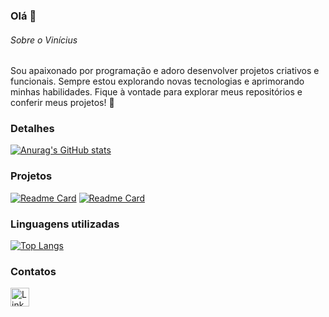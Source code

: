 ### Olá 👋

###### Sobre o Vinícius
Sou apaixonado por programação e adoro desenvolver projetos criativos e funcionais. Sempre estou explorando novas tecnologias e aprimorando minhas habilidades. Fique à vontade para explorar meus repositórios e conferir meus projetos! 🚀


### Detalhes

[![Anurag's GitHub stats](https://github-readme-stats.vercel.app/api?username=theviniciussilva&show_icons=true&theme=dark)](https://github.com/anuraghazra/github-readme-stats)

### Projetos

[![Readme Card](https://github-readme-stats.vercel.app/api/pin/?username=theviniciussilva&repo=Efood&theme=dark)](https://github.com/theviniciussilva/Efood)
[![Readme Card](https://github-readme-stats.vercel.app/api/pin/?username=theviniciussilva&repo=EldenForum&theme=dark)](https://github.com/theviniciussilva/EldenForum)


### Linguagens utilizadas

[![Top Langs](https://github-readme-stats.vercel.app/api/top-langs/?username=theviniciussilva&layout=compact&theme=dark)](https://github.com/anuraghazra/github-readme-stats)

### Contatos

[<img src='https://img.shields.io/badge/LinkedIn-0077B5?style=for-the-badge&logo=linkedin&logoColor=white' alt='Linkedin' height='30'>](https://www.linkedin.com/in/viniciussilva01/)
